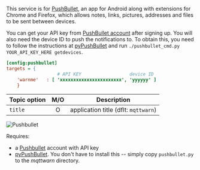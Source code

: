 This service is for [PushBullet](https://www.pushbullet.com), an app for Android along with extensions for Chrome and Firefox, which allows notes, links, pictures, addresses and files to be sent between devices.

You can get your API key from [PushBullet account](https://www.pushbullet.com/account) after signing up. You will also need the device ID to push the notifications to. To obtain this, you need to follow the instructions at [pyPushBullet](https://github.com/Azelphur/pyPushBullet) and run ``./pushbullet_cmd.py YOUR_API_KEY_HERE getdevices``.

```ini
[config:pushbullet]
targets = {
                   # API KEY                  device ID
    'warnme'   : [ 'xxxxxxxxxxxxxxxxxxxxxxx', 'yyyyyy' ]
    }
```

| Topic option  |  M/O   | Description                            |
| ------------- | :----: | -------------------------------------- |
| `title`       |   O    | application title (dflt: `mqttwarn`)   |

![Pushbullet](https://raw.githubusercontent.com/jpmens/mqttwarn/master/assets/pushbullet.jpg)

Requires:
* a [Pushbullet](https://www.pushbullet.com) account with API key
* [pyPushBullet](https://github.com/Azelphur/pyPushBullet). You don't have to install this -- simply copy `pushbullet.py` to the _mqttwarn_ directory.